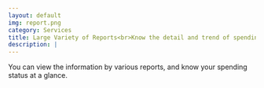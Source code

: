 ```yaml
---
layout: default
img: report.png
category: Services
title: Large Variety of Reports<br>Know the detail and trend of spending
description: |
---
```

  You can view the information by various reports, and know your spending status at a glance.